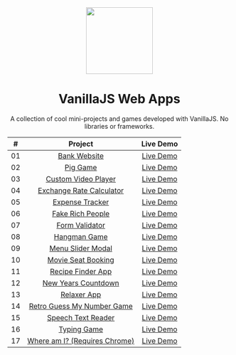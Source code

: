 <div align="center">

<img src="https://thk.kanzae.net/wp-content/uploads/2017/06/vanilla-js.png" height=150/>

# VanillaJS Web Apps

A collection of cool mini-projects and games developed with VanillaJS. No libraries or frameworks.

|  #  |                                                         Project                                                          |                          Live Demo                           |
| :-: | :----------------------------------------------------------------------------------------------------------------------: | :----------------------------------------------------------: |
| 01  |             [Bank Website](https://github.com/c-grigsby/vanillaJS-web-apps/tree/master/src/bankist-website)              |       [Live Demo](https://bankify-website.netlify.app)       |
| 02  |                   [Pig Game](https://github.com/c-grigsby/vanillaJS-web-apps/tree/master/src/pig-game)                   |         [Live Demo](https://pig-game-3.netlify.app/)         |
| 03  |        [Custom Video Player](https://github.com/c-grigsby/vanillaJS-web-apps/tree/master/src/custom-video-player)        |   [Live Demo](https://custom-video-player-1.netlify.app/)    |
| 04  | [Exchange Rate Calculator](https://github.com/c-grigsby/vanillaJS-web-apps/tree/master/src/exchange-rate-calculator) | [Live Demo](https://exchange-rate-calculator-5.netlify.app/) |
| 05  |          [Expense Tracker](https://github.com/c-grigsby/vanillaJS-web-apps/tree/master/src/expense-tracker)          |   [Live Demo](https://expense-tracker-app-5.netlify.app/)    |
| 06  |        [Fake Rich People](https://github.com/c-grigsby/vanillaJS-web-apps/tree/master/src/dom-array-methods)         |      [Live Demo](https://fake-rich-people.netlify.app/)      |
| 07  |           [Form Validator](https://github.com/c-grigsby/vanillaJS-web-apps/tree/master/src/form-validator)           |     [Live Demo](https://form-validation-5.netlify.app/)      |
| 08  |               [Hangman Game](https://github.com/c-grigsby/vanillaJS-web-apps/tree/master/src/hangman-game)               |       [Live Demo](https://hangman-game-2.netlify.app/)       |
| 09  |          [Menu Slider Modal](https://github.com/c-grigsby/vanillaJS-web-apps/tree/master/src/menu-slider-modal)          |    [Live Demo](https://menu-slider-modal-3.netlify.app/)     |
| 10  |         [Movie Seat Booking](https://github.com/c-grigsby/vanillaJS-web-apps/tree/master/src/movie-seat-booking)         |    [Live Demo](https://movie-seat-booking-1.netlify.app/)    |
| 11  |           [ Recipe Finder App](https://github.com/c-grigsby/vanillaJS-web-apps/tree/master/src/my-meal-finder)           |       [Live Demo](https://my-mealdb2-app.netlify.app)        |
| 12  |        [New Years Countdown](https://github.com/c-grigsby/vanillaJS-web-apps/tree/master/src/new-year-countdown)         |   [Live Demo](https://new-years-countdown-21.netlify.app/)   |
| 13  |                [Relaxer App](https://github.com/c-grigsby/vanillaJS-web-apps/tree/master/src/relaxer-app)                |       [Live Demo](https://relaxer-app-5.netlify.app/)        |
| 14  |  [Retro Guess My Number Game](https://github.com/c-grigsby/vanillaJS-web-apps/tree/master/src/80s-guess-my-number-game)  |  [Live Demo](https://80s-guess-my-number-game.netlify.app)   |
| 15  |         [Speech Text Reader](https://github.com/c-grigsby/vanillaJS-web-apps/tree/master/src/speech-text-reader)         |    [Live Demo](https://speech-text-reader-1.netlify.app/)    |
| 16  |                [Typing Game](https://github.com/c-grigsby/vanillaJS-web-apps/tree/master/src/typing-game)                |       [Live Demo](https://typing-game-34.netlify.app/)       |
| 17  |                [Where am I? (Requires Chrome)](https://github.com/c-grigsby/vanillaJS-web-apps/tree/master/src/where-am-I)                 |        [Live Demo](https://where-am-i-8.netlify.app)         |

</div>
